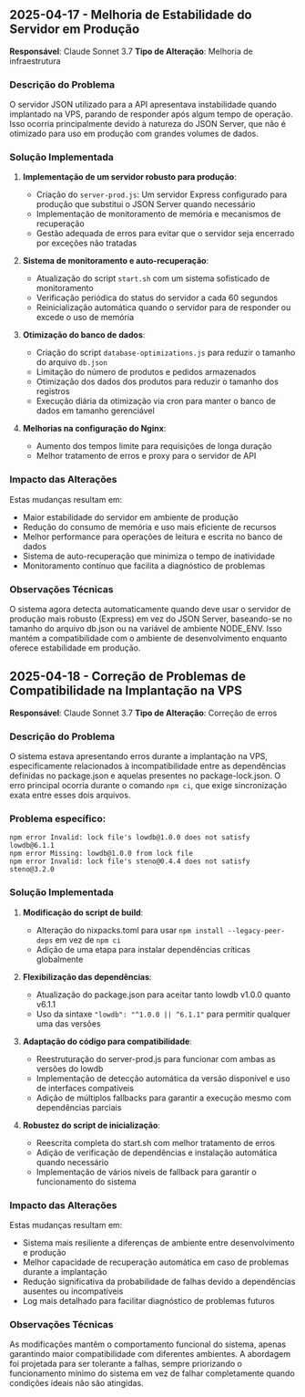 ## 2025-04-17 - Melhoria de Estabilidade do Servidor em Produção
**Responsável**: Claude Sonnet 3.7
**Tipo de Alteração**: Melhoria de infraestrutura

### Descrição do Problema
O servidor JSON utilizado para a API apresentava instabilidade quando implantado na VPS, parando de responder após algum tempo de operação. Isso ocorria principalmente devido à natureza do JSON Server, que não é otimizado para uso em produção com grandes volumes de dados.

### Solução Implementada
1. **Implementação de um servidor robusto para produção**:
   - Criação do `server-prod.js`: Um servidor Express configurado para produção que substitui o JSON Server quando necessário
   - Implementação de monitoramento de memória e mecanismos de recuperação
   - Gestão adequada de erros para evitar que o servidor seja encerrado por exceções não tratadas

2. **Sistema de monitoramento e auto-recuperação**:
   - Atualização do script `start.sh` com um sistema sofisticado de monitoramento
   - Verificação periódica do status do servidor a cada 60 segundos
   - Reinicialização automática quando o servidor para de responder ou excede o uso de memória

3. **Otimização do banco de dados**:
   - Criação do script `database-optimizations.js` para reduzir o tamanho do arquivo `db.json`
   - Limitação do número de produtos e pedidos armazenados
   - Otimização dos dados dos produtos para reduzir o tamanho dos registros
   - Execução diária da otimização via cron para manter o banco de dados em tamanho gerenciável

4. **Melhorias na configuração do Nginx**:
   - Aumento dos tempos limite para requisições de longa duração
   - Melhor tratamento de erros e proxy para o servidor de API

### Impacto das Alterações
Estas mudanças resultam em:
- Maior estabilidade do servidor em ambiente de produção
- Redução do consumo de memória e uso mais eficiente de recursos
- Melhor performance para operações de leitura e escrita no banco de dados
- Sistema de auto-recuperação que minimiza o tempo de inatividade
- Monitoramento contínuo que facilita a diagnóstico de problemas

### Observações Técnicas
O sistema agora detecta automaticamente quando deve usar o servidor de produção mais robusto (Express) em vez do JSON Server, baseando-se no tamanho do arquivo db.json ou na variável de ambiente NODE_ENV. Isso mantém a compatibilidade com o ambiente de desenvolvimento enquanto oferece estabilidade em produção.

## 2025-04-18 - Correção de Problemas de Compatibilidade na Implantação na VPS
**Responsável**: Claude Sonnet 3.7
**Tipo de Alteração**: Correção de erros

### Descrição do Problema
O sistema estava apresentando erros durante a implantação na VPS, especificamente relacionados à incompatibilidade entre as dependências definidas no package.json e aquelas presentes no package-lock.json. O erro principal ocorria durante o comando `npm ci`, que exige sincronização exata entre esses dois arquivos.

### Problema específico:
```
npm error Invalid: lock file's lowdb@1.0.0 does not satisfy lowdb@6.1.1
npm error Missing: lowdb@1.0.0 from lock file
npm error Invalid: lock file's steno@0.4.4 does not satisfy steno@3.2.0
```

### Solução Implementada
1. **Modificação do script de build**:
   - Alteração do nixpacks.toml para usar `npm install --legacy-peer-deps` em vez de `npm ci`
   - Adição de uma etapa para instalar dependências críticas globalmente

2. **Flexibilização das dependências**:
   - Atualização do package.json para aceitar tanto lowdb v1.0.0 quanto v6.1.1
   - Uso da sintaxe `"lowdb": "^1.0.0 || ^6.1.1"` para permitir qualquer uma das versões

3. **Adaptação do código para compatibilidade**:
   - Reestruturação do server-prod.js para funcionar com ambas as versões do lowdb
   - Implementação de detecção automática da versão disponível e uso de interfaces compatíveis
   - Adição de múltiplos fallbacks para garantir a execução mesmo com dependências parciais

4. **Robustez do script de inicialização**:
   - Reescrita completa do start.sh com melhor tratamento de erros
   - Adição de verificação de dependências e instalação automática quando necessário
   - Implementação de vários níveis de fallback para garantir o funcionamento do sistema

### Impacto das Alterações
Estas mudanças resultam em:
- Sistema mais resiliente a diferenças de ambiente entre desenvolvimento e produção
- Melhor capacidade de recuperação automática em caso de problemas durante a implantação
- Redução significativa da probabilidade de falhas devido a dependências ausentes ou incompatíveis
- Log mais detalhado para facilitar diagnóstico de problemas futuros

### Observações Técnicas
As modificações mantêm o comportamento funcional do sistema, apenas garantindo maior compatibilidade com diferentes ambientes. A abordagem foi projetada para ser tolerante a falhas, sempre priorizando o funcionamento mínimo do sistema em vez de falhar completamente quando condições ideais não são atingidas. 